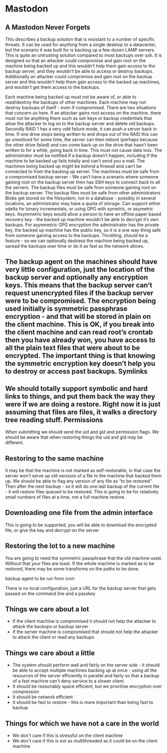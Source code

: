 Mastodon
================
A Mastodon Never Forgets
--------------------------

This describes a backup solution that is resistant to a number of specific threats. It can be used for anything from a single desktop to a datacenter, but the scenario it was built for is backing up a few dozen LAMP servers. This is quite an untrusting solution compared to most backups over ssh. It is designed so that an attacker could compromise and gain root on the machine being backed up and this wouldn’t help them gain access to the backup server, and they wouldn’t be able to access or destroy backups. Additionally an attacker could compromise and gain root on the backup server and this wouldn’t help them gain access to the backed up machines, and wouldn’t get them access to the backups.

Each machine being backed up must not be aware of, or able to read/destroy the backups of other machines.
Each machine may not destroy backups of itself - even if compromised. There are two situations that concern us here. If an attacker gains root access on the machine, there must not be anything there such as ssh keys or backup credentials that allow the attacker to log on to the backup server and delete old backups. Secondly RAID 1 has a very odd failure mode, it can push a server back in time. If one drive stops being written to and drops out of the RAID this can go unnoticed for some time, the server can then reboot (perhaps because the other drive failed) and can come back up on the drive that hasn’t been written to for a while, going back in time. This must not cause data loss.
The administrator must be notified if a backup doesn’t happen, including if the machine to be backed up fails totally and can’t send you a mail.
The machines being backed up might be behind a firewall and can’t be connected to from the backing up server.
The machines must be safe from a compromised backup server - We can’t have a scenario where someone gaining root on the backup server then has SSH keys to connect back to all the servers.
The backup files must be safe from someone gaining root on the backup server.
The backup files must be safe from other administrators
Blobs get stored on the filesystem, not in a database - possibly in several locations, an administrator may have a quota of storage.
Can support either xdelta for binary incrementals, or using GPG with symetric, or asymetric keys. Asymmetric keys would allow a person to have an offline paper based recovery key - the backed up machine wouldn’t be able to decrypt it’s own backups.
For asymmetric GPG encryption the administrator has the private key, the backed up machine has the public key, so it is a one way thing safe from someone gaining access to the backups.
Throttling, should be a feature - so we can optionally destress the machine being backed up, spread the backups over time or do it as fast as the network allows.

The backup agent on the machines should have very little configuration, just the location of the backup server and optionally any encryption keys. This means that the backup server can’t request unencrypted files if the backup server were to be compromised.
The encryption being used initially is symmetric passphrase encryption - and that will be stored in plain on the client machine. This is OK, if you break into the client machine and can read root’s crontab then you have already won, you have access to all the plain text files that were about to be encrypted. The important thing is that knowing the symmetric encryption key doesn’t help you to destroy or access past backups.
Symlinks
--

We should totally support symbolic and hard links to things, and put them back the way they were if we are doing a restore.
Right now it is just assuming that files are files, it walks a directory tree reading stuff.
Permissions
--

When submitting we should send the uid and gid and permission flags.
We should be aware that when restoring things the uid and gid may be different.

Restoring to the same machine
--

It may be that the machine is not marked as self-restorable, in that case the server won’t serve up old versions of a file to the machine that backed them up.
We should be able to flag any version of any file as “to be restored”
Then after the next backup - so it will do one last backup of the current file - it will restore files queued to be restored. This is going to be for relatively small numbers of files at a time, not a full machine restore.

Downloading one file from the admin interface
--

This is going to be supported, you will be able to download the encrypted file, or give the key and decrypt on the server

Restoring the lot to a new machine
--

You are going to need the symmetric passphrase that the old machine used. Without that your files are toast.
If the whole machine is marked as to be restored, there may be some transforms on the paths to be done.


backup agent to be run from cron

There is no local configuration, just a URL for the backup server that gets passed on the command line and a passkey

Things we care about a lot
--
* If the client machine is compromised it should not help the attacker to attack the backups or backup server
* If the server machine is compromised that should not help the attacker to attack the client or read any backups

Things we care about a little
--
* The system should perform well and fairly on the server side - it should be able to accept multiple machines backing up at once - using all the resources of the server efficiently in parallel and fairly so that a backup of a fast machine can't deny service to a slower client.
* It should be reasonably space efficient, but we prioritise encryption over compression
* It should be network efficient
* It should be fast to restore - this is more important than being fast to backup

Things for which we have not a care in the world
--
* We don't care if this is stressful on the client machine
* We don't care if this is not as multithreaded as it could be on the client machine
